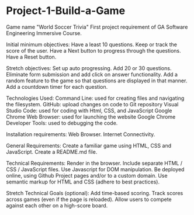 # Project-1-Build-a-Game
Game name "World Soccer Trivia"
First project requirement of GA Software Engineering Immersive Course.

Initial minimum objectives:
Have a least 10 questions.
Keep or track the score of the user.
Have a Next button to progress through the questions.
Have a Reset button.

Stretch objectives:
Set up auto progressing.
Add 20 or 30 questions.
Eliminate form submission and add click on answer functionality.
Add a random feature to the game so that questions are displayed in that manner.
Add a countdown timer for each question.


Technologies Used:
Command Line: used for creating files and navigating the filesystem.
GitHub: upload changes on code to Git repository
Visual Studio Code: used for coding with Html, CSS, and JavaScript
Google Chrome Web Browser: used for launching the website
Google Chrome Developer Tools: used to debugging the code.

Installation requirements:
Web Browser.
Internet Connectivity.


General Requirements:
Create a familiar game using HTML, CSS and JavaScript. 
Create a README.md file.   

Technical Requirements:
Render in the browser.
Include separate HTML / CSS / JavaScript files.
Use Javascript for DOM manipulation.
Be deployed online, using Github Project pages and/or to a custom domain.
Use semantic markup for HTML and CSS (adhere to best practices).

Stretch Technical Goals (optional):
Add time-based scoring.
Track scores across games (even if the page is reloaded).
Allow users to compete against each other on a high-score board.


